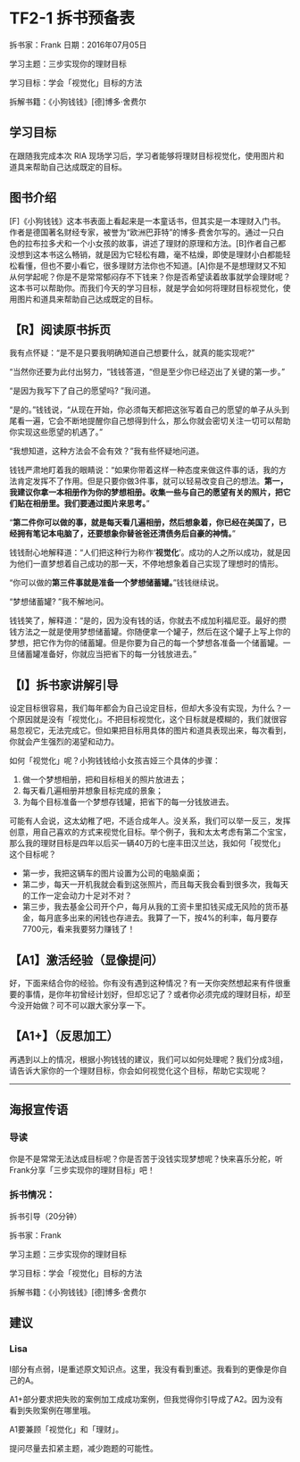 # TF2-1 拆书预备表

拆书家：Frank  日期：2016年07月05日

学习主题：三步实现你的理财目标

学习目标：学会「视觉化」目标的方法

拆解书籍：《小狗钱钱》[德]博多·舍费尔

## 学习目标

在跟随我完成本次 RIA 现场学习后，学习者能够将理财目标视觉化，使用图片和道具来帮助自己达成既定的目标。

## 图书介绍

[F]《小狗钱钱》这本书表面上看起来是一本童话书，但其实是一本理财入门书。作者是德国著名财经专家，被誉为“欧洲巴菲特”的博多·费舍尔写的。通过一只白色的拉布拉多犬和一个小女孩的故事，讲述了理财的原理和方法。[B]作者自己都没想到这本书这么畅销，就是因为它轻松有趣，毫不枯燥，即使是理财小白都能轻松看懂，但也不要小看它，很多理财方法你也不知道。[A]你是不是想理财又不知从何学起呢？你是不是常常郁闷存不下钱来？你是否希望读着故事就学会理财呢？这本书可以帮助你。而我们今天的学习目标，就是学会如何将理财目标视觉化，使用图片和道具来帮助自己达成既定的目标。

## 【R】阅读原书拆页

我有点怀疑：“是不是只要我明确知道自己想要什么，就真的能实现呢?”

“当然你还要为此付出努力，“钱钱答道，“但是至少你已经迈出了关键的第一步。”

“是因为我写下了自己的愿望吗? ”我问道。

“是的。”钱钱说，“从现在开始，你必须每天都把这张写着自己的愿望的单子从头到尾看一遍，它会不断地提醒你自己想得到什么，那么你就会密切关注一切可以帮助你实现这些愿望的机遇了。”

“我想知道，这种方法会不会有效？”我有些怀疑地问道。

钱钱严肃地盯着我的眼睛说：“如果你带着这样一种态度来做这件事的话，我的方法肯定发挥不了作用。但是只要你做3件事，就可以轻易改变自己的想法。**第一，我建议你拿一本相册作为你的梦想相册。收集一些与自己的愿望有关的照片，把它们贴在相册里。我们要通过图片来思考。**”

“**第二件你可以做的事，就是每天看几遍相册，然后想象着，你已经在美国了，已经拥有笔记本电脑了，还要想象你替爸爸还清债务后自豪的神情。**”

钱钱耐心地解释道：“人们把这种行为称作‘**视觉化**’。成功的人之所以成功，就是因为他们一直梦想着自己成功的那一天，不停地想象着自己实现了理想时的情形。

“你可以做的**第三件事就是准备一个梦想储蓄罐。**”钱钱继续说。

“梦想储蓄罐? ”我不解地问。

钱钱笑了，解释道：“是的，因为没有钱的话，你就去不成加利福尼亚。最好的攒钱方法之一就是使用梦想储蓄罐。你随便拿一个罐子，然后在这个罐子上写上你的梦想，把它作为你的储蓄罐。但是你要为自己的每一个梦想各准备一个储蓄罐。一旦储蓄罐准备好，你就应当把省下的每一分钱放进去。”

## 【I】拆书家讲解引导

设定目标很容易，我们每年都会为自己设定目标，但却大多没有实现，为什么？一个原因就是没有「视觉化」。不把目标视觉化，这个目标就是模糊的，我们就很容易忽视它，无法完成它。但如果把目标用具体的图片和道具表现出来，每次看到，你就会产生强烈的渴望和动力。

如何「视觉化」呢？小狗钱钱给小女孩吉娅三个具体的步骤：

1. 做一个梦想相册，把和目标相关的照片放进去；
2. 每天看几遍相册并想象目标完成的景象；
3. 为每个目标准备一个梦想存钱罐，把省下的每一分钱放进去。

可能有人会说，这太幼稚了吧，不适合成年人。没关系，我们可以举一反三，发挥创意，用自己喜欢的方式来视觉化目标。举个例子，我和太太考虑有第二个宝宝，那么我的理财目标是四年以后买一辆40万的七座丰田汉兰达，我如何「视觉化」这个目标呢？

- 第一步，我把这辆车的图片设置为公司的电脑桌面；
- 第二步，每天一开机我就会看到这张照片，而且每天我会看到很多次，我每天的工作一定会动力十足对不对？
- 第三步，我去基金公司开个户，每月从我的工资卡里扣钱买成无风险的货币基金，每月底多出来的闲钱也存进去。我算了一下，按4%的利率，每月要存7700元，看来我要努力赚钱了！

## 【A1】激活经验（显像提问）

好，下面来结合你的经验。你有没有遇到这种情况？有一天你突然想起来有件很重要的事情，是你年初曾经计划好，但却忘记了？或者你必须完成的理财目标，却至今没开始做？可不可以跟大家分享一下。

## 【A1+】（反思加工）

再遇到以上的情况，根据小狗钱钱的建议，我们可以如何处理呢？我们分成3组，请告诉大家你的一个理财目标，你会如何视觉化这个目标，帮助它实现呢？

---

## 海报宣传语

### 导读

你是不是常常无法达成目标呢？你是否苦于没钱实现梦想呢？快来喜乐分舵，听Frank分享「三步实现你的理财目标」吧！

### 拆书情况：

拆书引导（20分钟）

拆书家：Frank

学习主题：三步实现你的理财目标

学习目标：学会「视觉化」目标的方法

拆解书籍：《小狗钱钱》[德]博多·舍费尔

## 建议

### Lisa

I部分有点弱，I是重述原文知识点。这里，我没有看到重述。我看到的更像是你自己的A。

A1+部分要求把失败的案例加工成成功案例，但我觉得你引导成了A2。因为没有看到失败案例在哪里哦。

A1要兼顾「视觉化」和「理财」。

提问尽量去扣紧主题，减少跑题的可能性。